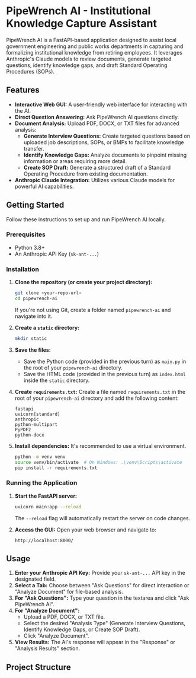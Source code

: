 # PipeWrench AI - Institutional Knowledge Capture Assistant

PipeWrench AI is a FastAPI-based application designed to assist local government engineering and public works departments in capturing and formalizing institutional knowledge from retiring employees. It leverages Anthropic's Claude models to review documents, generate targeted questions, identify knowledge gaps, and draft Standard Operating Procedures (SOPs).

## Features

- **Interactive Web GUI:** A user-friendly web interface for interacting with the AI.
- **Direct Question Answering:** Ask PipeWrench AI questions directly.
- **Document Analysis:** Upload PDF, DOCX, or TXT files for advanced analysis:
    - **Generate Interview Questions:** Create targeted questions based on uploaded job descriptions, SOPs, or BMPs to facilitate knowledge transfer.
    - **Identify Knowledge Gaps:** Analyze documents to pinpoint missing information or areas requiring more detail.
    - **Create SOP Draft:** Generate a structured draft of a Standard Operating Procedure from existing documentation.
- **Anthropic Claude Integration:** Utilizes various Claude models for powerful AI capabilities.

## Getting Started

Follow these instructions to set up and run PipeWrench AI locally.

### Prerequisites

- Python 3.8+
- An Anthropic API Key (`sk-ant-...`)

### Installation

1.  **Clone the repository (or create your project directory):**
    ```bash
    git clone <your-repo-url>
    cd pipewrench-ai
    ```
    If you're not using Git, create a folder named `pipewrench-ai` and navigate into it.

2.  **Create a `static` directory:**
    ```bash
    mkdir static
    ```

3.  **Save the files:**
    -   Save the Python code (provided in the previous turn) as `main.py` in the root of your `pipewrench-ai` directory.
    -   Save the HTML code (provided in the previous turn) as `index.html` inside the `static` directory.

4.  **Create `requirements.txt`:**
    Create a file named `requirements.txt` in the root of your `pipewrench-ai` directory and add the following content:
    ```
    fastapi
    uvicorn[standard]
    anthropic
    python-multipart
    PyPDF2
    python-docx
    ```

5.  **Install dependencies:**
    It's recommended to use a virtual environment.
    ```bash
    python -m venv venv
    source venv/bin/activate  # On Windows: .\venv\Scripts\activate
    pip install -r requirements.txt
    ```

### Running the Application

1.  **Start the FastAPI server:**
    ```bash
    uvicorn main:app --reload
    ```
    The `--reload` flag will automatically restart the server on code changes.

2.  **Access the GUI:**
    Open your web browser and navigate to:
    ```
    http://localhost:8000/
    ```

## Usage

1.  **Enter your Anthropic API Key:** Provide your `sk-ant-...` API key in the designated field.
2.  **Select a Tab:** Choose between "Ask Questions" for direct interaction or "Analyze Document" for file-based analysis.
3.  **For "Ask Questions":** Type your question in the textarea and click "Ask PipeWrench AI".
4.  **For "Analyze Document":**
    -   Upload a PDF, DOCX, or TXT file.
    -   Select the desired "Analysis Type" (Generate Interview Questions, Identify Knowledge Gaps, or Create SOP Draft).
    -   Click "Analyze Document".
5.  **View Results:** The AI's response will appear in the "Response" or "Analysis Results" section.

## Project Structure
